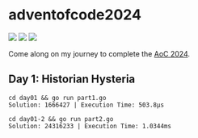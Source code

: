 # adventofcode2024

![](https://img.shields.io/badge/day%20📅-1-blue) ![](https://img.shields.io/badge/stars%20⭐-2-yellow) ![](https://img.shields.io/badge/days%20completed-1-green)

Come along on my journey to complete the [AoC 2024](https://adventofcode.com/).


## Day 1: Historian Hysteria
```shell
cd day01 && go run part1.go
Solution: 1666427 | Execution Time: 503.8µs

cd day01-2 && go run part2.go
Solution: 24316233 | Execution Time: 1.0344ms
```